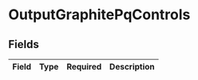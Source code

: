 # OutputGraphitePqControls


## Fields

| Field       | Type        | Required    | Description |
| ----------- | ----------- | ----------- | ----------- |